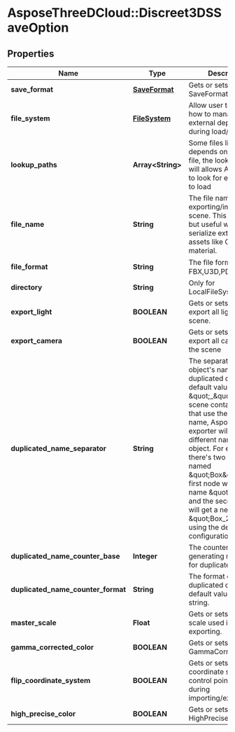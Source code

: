# AsposeThreeDCloud::Discreet3DSSaveOption

## Properties
Name | Type | Description | Notes
------------ | ------------- | ------------- | -------------
**save_format** | [**SaveFormat**](SaveFormat.md) | Gets or sets  of the SaveFormat. | [optional] 
**file_system** | [**FileSystem**](FileSystem.md) | Allow user to handle how to manage the external dependencies during load/save. | [optional] 
**lookup_paths** | **Array&lt;String&gt;** | Some files like OBJ depends on external file, the lookup paths will allows Aspose.3D to look for external file to load | [optional] 
**file_name** | **String** | The file name of the exporting/importing scene. This is optional, but useful when serialize external assets like OBJ&#39;s material. | [optional] 
**file_format** | **String** | The file format��like FBX,U3D,PDF .... | [optional] 
**directory** | **String** | Only for LocalFileSystem | [optional] 
**export_light** | **BOOLEAN** | Gets or sets whether export all lights in the scene. | [optional] 
**export_camera** | **BOOLEAN** | Gets or sets whether export all cameras in the scene | [optional] 
**duplicated_name_separator** | **String** | The separator between object&#39;s name and the duplicated counter, default value is \&quot;_\&quot;. When scene contains objects that use the same name, Aspose.3D 3DS exporter will generate a different name for the object. For example there&#39;s two nodes named \&quot;Box\&quot;, the first node will have a name \&quot;Box\&quot;, and the second node will get a new name \&quot;Box_2\&quot; using the default configuration | [optional] 
**duplicated_name_counter_base** | **Integer** | The counter used by generating new name for duplicated names | [optional] 
**duplicated_name_counter_format** | **String** | The format of the duplicated counter, default value is empty string. | [optional] 
**master_scale** | **Float** | Gets or sets the master scale used in exporting. | [optional] 
**gamma_corrected_color** | **BOOLEAN** | Gets or sets the GammaCorrectedColor. | [optional] 
**flip_coordinate_system** | **BOOLEAN** | Gets or sets flip coordinate system of control points/normal during importing/exporting.. | [optional] 
**high_precise_color** | **BOOLEAN** | Gets or sets the HighPreciseColor. | [optional] 



